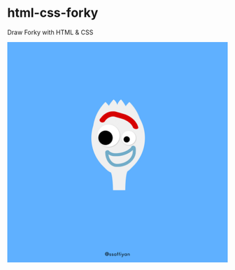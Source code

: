 # html-css-forky
 Draw Forky with HTML & CSS

![Preview Image](https://github.com/sattexe/html-css-forky/blob/main/Preview.jpg?raw=true)